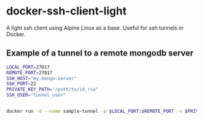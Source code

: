 # docker-ssh-client-light
A light ssh client using Alpine Linux as a base. Useful for ssh tunnels in Docker.

## Example of a tunnel to a remote mongodb server


```bash
LOCAL_PORT=27017
REMOTE_PORT=27017
SSH_HOST="my.mongo.server"
SSH_PORT=22
PRIVATE_KEY_PATH="/path/to/id_rsa"
SSH_USER="tunnel_user"


docker run -d --name sample-tunnel -p $LOCAL_PORT:$REMOTE_PORT -v $PRIVATE_KEY_PATH:/ssh_key/id_rsa:ro iadknet/ssh-client-light -NTC -o ServerAliveInterval=60 -o GatewayPorts=true -o ExitOnForwardFailure=yes -o StrictHostKeyChecking=no -L $LOCAL_PORT:localhost:$REMOTE_PORT $SSH_USER@$SSH_HOST -p $SSH_PORT -i "/ssh_key/id_rsa"

```

